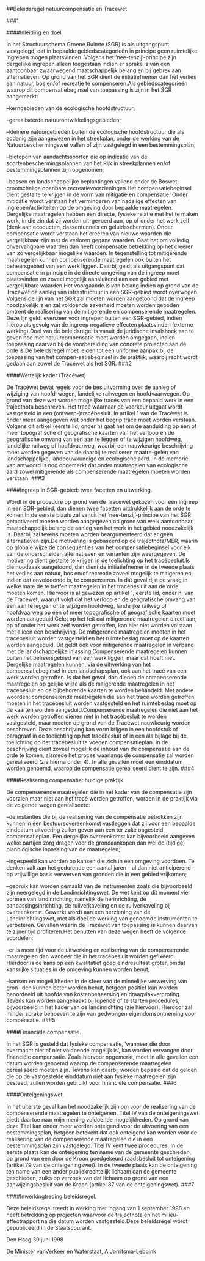 <meta http-equiv='Content-Type' content='text/html; charset=utf-8' />

##Beleidsregel natuurcompensatie en Tracéwet

###1 

####Inleiding en doel

In het Structuurschema Groene Ruimte (SGR) is als uitgangspunt vastgelegd, dat in bepaalde gebiedscategorieën in principe geen ruimtelijke ingrepen mogen plaatsvinden. Volgens het ’nee-tenzij’-principe zijn dergelijke ingrepen alleen toegestaan indien er sprake is van een aantoonbaar zwaarwegend maatschappelijk belang en bij gebrek aan alternatieven. Op grond van het SGR dient de initiatiefnemer dan het verlies aan natuur, bos en/of recreatie te compenseren.Als gebiedscategorieën waarop dit compensatiebeginsel van toepassing is zijn in het SGR aangemerkt:

–kerngebieden van de ecologische hoofdstructuur;

–gerealiseerde natuurontwikkelingsgebieden;

–kleinere natuurgebieden buiten de ecologische hoofdstructuur die als zodanig zijn aangewezen in het streekplan, onder de werking van de Natuurbeschermingswet vallen of zijn vastgelegd in een bestemmingsplan;

–biotopen van aandachtssoorten die op indicatie van de soortenbeschermingsplannen van het Rijk in streekplannen en/of bestemmingsplannen zijn opgenomen;

–bossen en landschappelijke beplantingen vallend onder de Boswet; grootschalige openbare recreatievoorzieningen.Het compensatiebeginsel dient gestalte te krijgen in de vorm van mitigatie en compensatie. Onder mitigatie wordt verstaan het verminderen van nadelige effecten van ingrepen/activiteiten op de omgeving door bepaalde maatregelen. Dergelijke maatregelen hebben een directe, fysieke relatie met het te maken werk, in die zin dat zij worden uit-gevoerd aan, op of onder het werk zelf (denk aan ecoducten, dassentunnels en geluidsschermen). Onder compensatie wordt verstaan het creëren van nieuwe waarden die vergelijkbaar zijn met de verloren gegane waarden. Gaat het om volledig onvervangbare waarden dan heeft compensatie betrekking op het creëren van zo vergelijkbaar mogelijke waarden. In tegenstelling tot mitigerende maatregelen kunnen compenserende maatregelen ook buiten het beheersgebied van een werk liggen. Daarbij geldt als uitgangspunt dat compensatie in principe in de directe omgeving van de ingreep moet plaatsvinden en zoveel mogelijk aansluitend aan een gebied met vergelijkbare waarden.Het voorgaande is van belang indien op grond van de Tracéwet de aanleg van infrastructuur in een SGR-gebied wordt overwogen. Volgens de lijn van het SGR zal moeten worden aangetoond dat de ingreep noodzakelijk is en zal voldoende zekerheid moeten worden geboden omtrent de realisering van de mitigerende en compenserende maatregelen. Deze lijn geldt evenzeer voor ingrepen buiten een SGR-gebied, indien hierop als gevolg van de ingreep negatieve effecten plaatsvinden (externe werking).Doel van de beleidsregel is vanuit de juridische invalshoek aan te geven hoe met natuurcompensatie moet worden omgegaan, indien toepassing daarvan bij de voorbereiding van concrete projecten aan de orde is.De beleidsregel moet leiden tot een uniforme aanpak bij de toepassing van het compen-satiebeginsel in de praktijk, waarbij recht wordt gedaan aan zowel de Tracéwet als het SGR. 
###2 

####Wettelijk kader (Tracéwet)

De Tracéwet bevat regels voor de besluitvorming over de aanleg of wijziging van hoofd-wegen, landelijke railwegen en hoofdvaarwegen. Op grond van deze wet worden mogelijke tracés van een bepaald werk in een trajectnota beschreven. Het tracé waarnaar de voorkeur uitgaat wordt vastgesteld in een (ontwerp-)tracébesluit. In artikel 1 van de Tracéwet is onder meer aangegeven wat onder het begrip tracé moet worden verstaan. Volgens dit artikel (eerste lid, onder h) gaat het om de aanduiding op één of meer topografische of geografische kaarten van het verloop en de geografische omvang van een aan te leggen of te wijzigen hoofdweg, landelijke railweg of hoofdvaarweg, waarbij een nauwkeurige beschrijving moet worden gegeven van de daarbij te realiseren maatre-gelen van landschappelijke, landbouwkundige en ecologische aard. In de memorie van antwoord is nog opgemerkt dat onder maatregelen van ecologische aard zowel mitigerende als compenserende maatregelen moeten worden verstaan. 
###3 

####Ingreep in SGR-gebied: twee facetten en uitwerking.

Wordt in de procedure op grond van de Tracéwet gekozen voor een ingreep in een SGR-gebied, dan dienen twee facetten uitdrukkelijk aan de orde te komen.In de eerste plaats zal vanuit het ’nee-tenzij’-principe van het SGR gemotiveerd moeten worden aangegeven op grond van welk aantoonbaar maatschappelijk belang de aanleg van het werk in het gebied noodzakelijk is. Daarbij zal tevens moeten worden beargumenteerd dat er geen alternatieven zijn.De motivering is gebaseerd op de trajectnota/MER, waarin op globale wijze de consequenties van het compensatiebeginsel voor elk van de onderscheiden alternatieven en varianten zijn weergegeven. De motivering dient gestalte te krijgen in de toelichting op het tracébesluit.Is die noodzaak aangetoond, dan dient de initiatiefnemer in de tweede plaats het verlies aan natuur, bos en/of recreatie zoveel mogelijk te mitigeren en, indien dat onvoldoende is, te compenseren. In dat geval rijst de vraag in welke mate de te treffen maatregelen in het tracébesluit aan de orde moeten komen. Hiervoor is al gewezen op artikel 1, eerste lid, onder h, van de Tracéwet, waaruit volgt dat het verloop en de geografische omvang van een aan te leggen of te wijzigen hoofdweg, landelijke railweg of hoofdvaarweg op één of meer topografische of geografische kaarten moet worden aangeduid.Gelet op het feit dat mitigerende maatregelen direct aan, op of onder het werk zelf worden getroffen, kan hier niet worden volstaan met alleen een beschrijving. De mitigerende maatregelen moeten in het tracébesluit worden vastgesteld en het ruimtebeslag moet op de kaarten worden aangeduid. Dit geldt ook voor mitigerende maatregelen in verband met de landschappelijke inlassing.Compenserende maatregelen kunnen buiten het beheersgebied van een werk liggen, maar dat hoeft niet. Dergelijke maatregelen kunnen, via de uitwerking van het compensatiebeginsel in een landschapsplan, ook aan het tracé van een werk worden getroffen. Is dat het geval, dan dienen de compenserende maatregelen op gelijke wijze als de mitigerende maatregelen in het tracébesluit en de bijbehorende kaarten te worden behandeld. Met andere woorden: compenserende maatregelen die aan het tracé worden getroffen, moeten in het tracébesluit worden vastgesteld en het ruimtebeslag moet op de kaarten worden aangeduid.Compenserende maatregelen die niet aan het werk worden getroffen dienen niet in het tracébesluit te worden vastgesteld, maar moeten op grond van de Tracéwet nauwkeurig worden beschreven. Deze beschrijving kan vorm krijgen in een hoofdstuk of paragraaf in de toelichting op het tracébesluit of in een als bijlage bij de toelichting op het tracébesluit te voegen compensatieplan. In de beschrijving dient zoveel mogelijk de inhoud van de compensatie aan de orde te komen, alsmede het proces waarlangs de compensatie zal worden gerealiseerd (zie hierna onder 4). In alle gevallen moet een einddatum worden genoemd, waarop de compensatie gerealiseerd dient te zijn. 
###4 

####Realisering compensatie: huidige praktijk

De compenserende maatregelen die in het kader van de compensatie zijn voorzien maar niet aan het tracé worden getroffen, worden in de praktijk via de volgende wegen gerealiseerd:

–de instanties die bij de realisering van de compensatie betrokken zijn kunnen in een bestuursovereenkomst vastleggen dat zij voor een bepaalde einddatum uitvoering zullen geven aan een ter zake opgesteld compensatieplan. Een dergelijke overeenkomst kan bijvoorbeeld aangeven welke partijen zorg dragen voor de grondaankopen dan wel de (tijdige) planologische inpassing van de maatregelen;

–ingespeeld kan worden op kansen die zich in een omgeving voordoen. Te denken valt aan het gedurende een aantal jaren – al dan niet anticiperend – op vrijwillige basis verwerven van gronden die in een gebied vrijkomen;

–gebruik kan worden gemaakt van de instrumenten zoals die bijvoorbeeld zijn neergelegd in de Landinrichtingswet. De wet kent op dit moment vier vormen van landinrichting, namelijk de herinrichting, de aanpassingsinrichting, de ruilverkaveling en de ruilverkaveling bij overeenkomst. Gewerkt wordt aan een herziening van de Landinrichtingswet, met als doel de werking van genoemde instrumenten te verbeteren. Gevallen waarin de Tracéwet van toepassing is kunnen daarvan te zijner tijd profiteren.Het benutten van deze wegen heeft de volgende voordelen:

–er is meer tijd voor de uitwerking en realisering van de compenserende maatregelen dan wanneer die in het tracébesluit worden gefixeerd. Hierdoor is de kans op een kwalitatief goed eindresultaat groter, omdat kansrijke situaties in de omgeving kunnen worden benut;

–kansen en mogelijkheden in de sfeer van de minnelijke verwerving van gron- den kunnen beter worden benut, hetgeen positief kan worden beoordeeld uit hoofde van kostenbeheersing en draagvlakvergroting. Tevens kan worden aangehaakt bij lopende of te starten procedures, bijvoorbeeld in het kader van de landinrichting (zie hiervoor). Hierdoor zal minder sprake behoeven te zijn van gedwongen eigendomsontneming voor compensatie.
###5 

####Financiële compensatie.

In het SGR is gesteld dat fysieke compensatie, ’wanneer die door overmacht niet of niet voldoende mogelijk is’, kan worden vervangen door financiële compensatie. Zoals hiervoor opgemerkt, moet in alle gevallen een datum worden genoemd waarop de compenserende maatregelen gerealiseerd moeten zijn. Tevens kan daarbij worden bepaald dat de gelden die op de vastgestelde einddatum niet aan fysieke maatregelen zijn besteed, zullen worden gebruikt voor financiële compensatie. 
###6 

####Onteigeningswet.

In het uiterste geval kan het noodzakelijk zijn om voor de realisering van de compenserende maatregelen te onteigenen. Titel IV van de onteigeningswet biedt daartoe naar mijn mening voldoende mogelijkheden. Op grond van deze Titel kan onder meer worden onteigend voor de uitvoering van een bestemmingsplan, hetgeen betekent dat ook onteigend kan worden voor de realisering van de compenserende maatregelen die in een bestemmingsplan zijn vastgelegd. Titel IV kent twee procedures. In de eerste plaats kan de onteigening ten name van de gemeente geschieden, op grond van een door de Kroon goedgekeurd raadsbesluit tot onteigening (artikel 79 van de onteigeningswet). In de tweede plaats kan de onteigening ten name van een ander publiekrechtelijk lichaam dan de gemeente geschieden, zulks op verzoek van dat lichaam op grond van een aanwijzingsbesluit van de Kroon (artikel 87 van de onteigeningswet). 
###7 

####Inwerkingtreding beleidsregel.

Deze beleidsregel treedt in werking met ingang van 1 september 1998 en heeft betrekking op projecten waarvoor de trajectnota en het milieu-effectrapport na die datum worden vastgesteld.Deze beleidsregel wordt gepubliceerd in de Staatscourant.

Den Haag
30 juni 1998

De 
Minister vanVerkeer en Waterstaat,
A.Jorritsma-Lebbink

